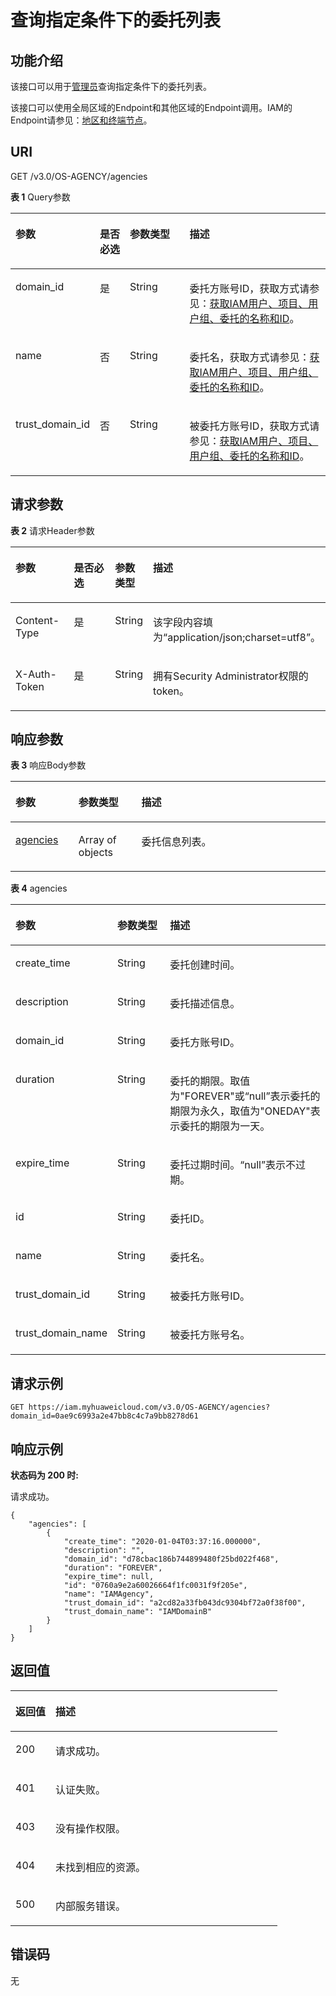 # 查询指定条件下的委托列表<a name="zh-cn_topic_0079467614"></a>

## 功能介绍<a name="zh-cn_topic_0222594360_section17610184785514"></a>

该接口可以用于[管理员](https://support.huaweicloud.com/usermanual-iam/zh-cn_topic_0079496985.html)查询指定条件下的委托列表。

该接口可以使用全局区域的Endpoint和其他区域的Endpoint调用。IAM的Endpoint请参见：[地区和终端节点](https://developer.huaweicloud.com/endpoint?IAM)。

## URI<a name="zh-cn_topic_0222594360_section15611247185511"></a>

GET /v3.0/OS-AGENCY/agencies

**表 1**  Query参数

<a name="zh-cn_topic_0222594360_table162074755517"></a>
<table><thead align="left"><tr id="zh-cn_topic_0222594360_row661784735518"><th class="cellrowborder" valign="top" width="20%" id="mcps1.2.5.1.1"><p id="zh-cn_topic_0222594360_p1762114715550"><a name="zh-cn_topic_0222594360_p1762114715550"></a><a name="zh-cn_topic_0222594360_p1762114715550"></a>参数</p>
</th>
<th class="cellrowborder" valign="top" width="10%" id="mcps1.2.5.1.2"><p id="zh-cn_topic_0222594360_p18622124785510"><a name="zh-cn_topic_0222594360_p18622124785510"></a><a name="zh-cn_topic_0222594360_p18622124785510"></a>是否必选</p>
</th>
<th class="cellrowborder" valign="top" width="20%" id="mcps1.2.5.1.3"><p id="zh-cn_topic_0222594360_p136221447145516"><a name="zh-cn_topic_0222594360_p136221447145516"></a><a name="zh-cn_topic_0222594360_p136221447145516"></a>参数类型</p>
</th>
<th class="cellrowborder" valign="top" width="50%" id="mcps1.2.5.1.4"><p id="zh-cn_topic_0222594360_p1662364710555"><a name="zh-cn_topic_0222594360_p1662364710555"></a><a name="zh-cn_topic_0222594360_p1662364710555"></a>描述</p>
</th>
</tr>
</thead>
<tbody><tr id="zh-cn_topic_0222594360_row1061820476551"><td class="cellrowborder" valign="top" width="20%" headers="mcps1.2.5.1.1 "><p id="zh-cn_topic_0222594360_p762374715517"><a name="zh-cn_topic_0222594360_p762374715517"></a><a name="zh-cn_topic_0222594360_p762374715517"></a>domain_id</p>
</td>
<td class="cellrowborder" valign="top" width="10%" headers="mcps1.2.5.1.2 "><p id="zh-cn_topic_0222594360_p562312473555"><a name="zh-cn_topic_0222594360_p562312473555"></a><a name="zh-cn_topic_0222594360_p562312473555"></a>是</p>
</td>
<td class="cellrowborder" valign="top" width="20%" headers="mcps1.2.5.1.3 "><p id="zh-cn_topic_0222594360_p166231047115518"><a name="zh-cn_topic_0222594360_p166231047115518"></a><a name="zh-cn_topic_0222594360_p166231047115518"></a>String</p>
</td>
<td class="cellrowborder" valign="top" width="50%" headers="mcps1.2.5.1.4 "><p id="zh-cn_topic_0222594360_p5624164718551"><a name="zh-cn_topic_0222594360_p5624164718551"></a><a name="zh-cn_topic_0222594360_p5624164718551"></a>委托方账号ID，获取方式请参见：<a href="获取IAM用户-项目-用户组-委托的名称和ID.md">获取IAM用户、项目、用户组、委托的名称和ID</a>。</p>
</td>
</tr>
<tr id="zh-cn_topic_0222594360_row1061816470550"><td class="cellrowborder" valign="top" width="20%" headers="mcps1.2.5.1.1 "><p id="zh-cn_topic_0222594360_p6624104711559"><a name="zh-cn_topic_0222594360_p6624104711559"></a><a name="zh-cn_topic_0222594360_p6624104711559"></a>name</p>
</td>
<td class="cellrowborder" valign="top" width="10%" headers="mcps1.2.5.1.2 "><p id="zh-cn_topic_0222594360_p26246472554"><a name="zh-cn_topic_0222594360_p26246472554"></a><a name="zh-cn_topic_0222594360_p26246472554"></a>否</p>
</td>
<td class="cellrowborder" valign="top" width="20%" headers="mcps1.2.5.1.3 "><p id="zh-cn_topic_0222594360_p18624134713559"><a name="zh-cn_topic_0222594360_p18624134713559"></a><a name="zh-cn_topic_0222594360_p18624134713559"></a>String</p>
</td>
<td class="cellrowborder" valign="top" width="50%" headers="mcps1.2.5.1.4 "><p id="zh-cn_topic_0222594360_p3624144716556"><a name="zh-cn_topic_0222594360_p3624144716556"></a><a name="zh-cn_topic_0222594360_p3624144716556"></a>委托名，获取方式请参见：<a href="获取IAM用户-项目-用户组-委托的名称和ID.md">获取IAM用户、项目、用户组、委托的名称和ID</a>。</p>
</td>
</tr>
<tr id="zh-cn_topic_0222594360_row116181247135511"><td class="cellrowborder" valign="top" width="20%" headers="mcps1.2.5.1.1 "><p id="zh-cn_topic_0222594360_p146254471558"><a name="zh-cn_topic_0222594360_p146254471558"></a><a name="zh-cn_topic_0222594360_p146254471558"></a>trust_domain_id</p>
</td>
<td class="cellrowborder" valign="top" width="10%" headers="mcps1.2.5.1.2 "><p id="zh-cn_topic_0222594360_p16625114713551"><a name="zh-cn_topic_0222594360_p16625114713551"></a><a name="zh-cn_topic_0222594360_p16625114713551"></a>否</p>
</td>
<td class="cellrowborder" valign="top" width="20%" headers="mcps1.2.5.1.3 "><p id="zh-cn_topic_0222594360_p4625247165516"><a name="zh-cn_topic_0222594360_p4625247165516"></a><a name="zh-cn_topic_0222594360_p4625247165516"></a>String</p>
</td>
<td class="cellrowborder" valign="top" width="50%" headers="mcps1.2.5.1.4 "><p id="zh-cn_topic_0222594360_p12626547105514"><a name="zh-cn_topic_0222594360_p12626547105514"></a><a name="zh-cn_topic_0222594360_p12626547105514"></a>被委托方账号ID，获取方式请参见：<a href="获取IAM用户-项目-用户组-委托的名称和ID.md">获取IAM用户、项目、用户组、委托的名称和ID</a>。</p>
</td>
</tr>
</tbody>
</table>

## 请求参数<a name="zh-cn_topic_0222594360_section36261847145520"></a>

**表 2**  请求Header参数

<a name="zh-cn_topic_0222594360_HeaderParameter"></a>
<table><thead align="left"><tr id="zh-cn_topic_0222594360_row3627204725518"><th class="cellrowborder" valign="top" width="20%" id="mcps1.2.5.1.1"><p id="zh-cn_topic_0222594360_p3627134765511"><a name="zh-cn_topic_0222594360_p3627134765511"></a><a name="zh-cn_topic_0222594360_p3627134765511"></a>参数</p>
</th>
<th class="cellrowborder" valign="top" width="20%" id="mcps1.2.5.1.2"><p id="zh-cn_topic_0222594360_p4628147185515"><a name="zh-cn_topic_0222594360_p4628147185515"></a><a name="zh-cn_topic_0222594360_p4628147185515"></a>是否必选</p>
</th>
<th class="cellrowborder" valign="top" width="10%" id="mcps1.2.5.1.3"><p id="zh-cn_topic_0222594360_p146288476557"><a name="zh-cn_topic_0222594360_p146288476557"></a><a name="zh-cn_topic_0222594360_p146288476557"></a>参数类型</p>
</th>
<th class="cellrowborder" valign="top" width="50%" id="mcps1.2.5.1.4"><p id="zh-cn_topic_0222594360_p18628134719550"><a name="zh-cn_topic_0222594360_p18628134719550"></a><a name="zh-cn_topic_0222594360_p18628134719550"></a>描述</p>
</th>
</tr>
</thead>
<tbody><tr id="zh-cn_topic_0222594360_row6627114716558"><td class="cellrowborder" valign="top" width="20%" headers="mcps1.2.5.1.1 "><p id="zh-cn_topic_0222594360_p1362864795513"><a name="zh-cn_topic_0222594360_p1362864795513"></a><a name="zh-cn_topic_0222594360_p1362864795513"></a>Content-Type</p>
</td>
<td class="cellrowborder" valign="top" width="20%" headers="mcps1.2.5.1.2 "><p id="zh-cn_topic_0222594360_p86289478553"><a name="zh-cn_topic_0222594360_p86289478553"></a><a name="zh-cn_topic_0222594360_p86289478553"></a>是</p>
</td>
<td class="cellrowborder" valign="top" width="10%" headers="mcps1.2.5.1.3 "><p id="zh-cn_topic_0222594360_p1629124712553"><a name="zh-cn_topic_0222594360_p1629124712553"></a><a name="zh-cn_topic_0222594360_p1629124712553"></a>String</p>
</td>
<td class="cellrowborder" valign="top" width="50%" headers="mcps1.2.5.1.4 "><p id="zh-cn_topic_0222594360_p86292476554"><a name="zh-cn_topic_0222594360_p86292476554"></a><a name="zh-cn_topic_0222594360_p86292476554"></a>该字段内容填为“application/json;charset=utf8”。</p>
</td>
</tr>
<tr id="zh-cn_topic_0222594360_row1062774713557"><td class="cellrowborder" valign="top" width="20%" headers="mcps1.2.5.1.1 "><p id="zh-cn_topic_0222594360_p0629104711551"><a name="zh-cn_topic_0222594360_p0629104711551"></a><a name="zh-cn_topic_0222594360_p0629104711551"></a>X-Auth-Token</p>
</td>
<td class="cellrowborder" valign="top" width="20%" headers="mcps1.2.5.1.2 "><p id="zh-cn_topic_0222594360_p1762934718555"><a name="zh-cn_topic_0222594360_p1762934718555"></a><a name="zh-cn_topic_0222594360_p1762934718555"></a>是</p>
</td>
<td class="cellrowborder" valign="top" width="10%" headers="mcps1.2.5.1.3 "><p id="zh-cn_topic_0222594360_p1662917476552"><a name="zh-cn_topic_0222594360_p1662917476552"></a><a name="zh-cn_topic_0222594360_p1662917476552"></a>String</p>
</td>
<td class="cellrowborder" valign="top" width="50%" headers="mcps1.2.5.1.4 "><p id="zh-cn_topic_0222594360_p9630747145510"><a name="zh-cn_topic_0222594360_p9630747145510"></a><a name="zh-cn_topic_0222594360_p9630747145510"></a>拥有Security Administrator权限的token。</p>
</td>
</tr>
</tbody>
</table>

## 响应参数<a name="zh-cn_topic_0222594360_section263064712553"></a>

**表 3**  响应Body参数

<a name="zh-cn_topic_0222594360_responseParameter"></a>
<table><thead align="left"><tr id="zh-cn_topic_0222594360_row16301478552"><th class="cellrowborder" valign="top" width="20%" id="mcps1.2.4.1.1"><p id="zh-cn_topic_0222594360_p5631174775513"><a name="zh-cn_topic_0222594360_p5631174775513"></a><a name="zh-cn_topic_0222594360_p5631174775513"></a>参数</p>
</th>
<th class="cellrowborder" valign="top" width="20%" id="mcps1.2.4.1.2"><p id="zh-cn_topic_0222594360_p12631104735518"><a name="zh-cn_topic_0222594360_p12631104735518"></a><a name="zh-cn_topic_0222594360_p12631104735518"></a>参数类型</p>
</th>
<th class="cellrowborder" valign="top" width="60%" id="mcps1.2.4.1.3"><p id="zh-cn_topic_0222594360_p106325476559"><a name="zh-cn_topic_0222594360_p106325476559"></a><a name="zh-cn_topic_0222594360_p106325476559"></a>描述</p>
</th>
</tr>
</thead>
<tbody><tr id="zh-cn_topic_0222594360_row13630164718551"><td class="cellrowborder" valign="top" width="20%" headers="mcps1.2.4.1.1 "><p id="zh-cn_topic_0222594360_p8632347185516"><a name="zh-cn_topic_0222594360_p8632347185516"></a><a name="zh-cn_topic_0222594360_p8632347185516"></a><a href="#zh-cn_topic_0222594360_response_Rs121AgenciesArritem">agencies</a></p>
</td>
<td class="cellrowborder" valign="top" width="20%" headers="mcps1.2.4.1.2 "><p id="zh-cn_topic_0222594360_p11632184719553"><a name="zh-cn_topic_0222594360_p11632184719553"></a><a name="zh-cn_topic_0222594360_p11632184719553"></a>Array of objects</p>
</td>
<td class="cellrowborder" valign="top" width="60%" headers="mcps1.2.4.1.3 "><p id="zh-cn_topic_0222594360_p1363213478559"><a name="zh-cn_topic_0222594360_p1363213478559"></a><a name="zh-cn_topic_0222594360_p1363213478559"></a>委托信息列表。</p>
</td>
</tr>
</tbody>
</table>

**表 4**  agencies

<a name="zh-cn_topic_0222594360_response_Rs121AgenciesArritem"></a>
<table><thead align="left"><tr id="zh-cn_topic_0222594360_row16331147155513"><th class="cellrowborder" valign="top" width="20%" id="mcps1.2.4.1.1"><p id="zh-cn_topic_0222594360_p13634184785519"><a name="zh-cn_topic_0222594360_p13634184785519"></a><a name="zh-cn_topic_0222594360_p13634184785519"></a>参数</p>
</th>
<th class="cellrowborder" valign="top" width="20%" id="mcps1.2.4.1.2"><p id="zh-cn_topic_0222594360_p263504725516"><a name="zh-cn_topic_0222594360_p263504725516"></a><a name="zh-cn_topic_0222594360_p263504725516"></a>参数类型</p>
</th>
<th class="cellrowborder" valign="top" width="60%" id="mcps1.2.4.1.3"><p id="zh-cn_topic_0222594360_p3635134717555"><a name="zh-cn_topic_0222594360_p3635134717555"></a><a name="zh-cn_topic_0222594360_p3635134717555"></a>描述</p>
</th>
</tr>
</thead>
<tbody><tr id="zh-cn_topic_0222594360_row263320476556"><td class="cellrowborder" valign="top" width="20%" headers="mcps1.2.4.1.1 "><p id="zh-cn_topic_0222594360_p263514715518"><a name="zh-cn_topic_0222594360_p263514715518"></a><a name="zh-cn_topic_0222594360_p263514715518"></a>create_time</p>
</td>
<td class="cellrowborder" valign="top" width="20%" headers="mcps1.2.4.1.2 "><p id="zh-cn_topic_0222594360_p763644775517"><a name="zh-cn_topic_0222594360_p763644775517"></a><a name="zh-cn_topic_0222594360_p763644775517"></a>String</p>
</td>
<td class="cellrowborder" valign="top" width="60%" headers="mcps1.2.4.1.3 "><p id="zh-cn_topic_0222594360_p063664714557"><a name="zh-cn_topic_0222594360_p063664714557"></a><a name="zh-cn_topic_0222594360_p063664714557"></a>委托创建时间。</p>
</td>
</tr>
<tr id="zh-cn_topic_0222594360_row17633194711551"><td class="cellrowborder" valign="top" width="20%" headers="mcps1.2.4.1.1 "><p id="zh-cn_topic_0222594360_p1863644720551"><a name="zh-cn_topic_0222594360_p1863644720551"></a><a name="zh-cn_topic_0222594360_p1863644720551"></a>description</p>
</td>
<td class="cellrowborder" valign="top" width="20%" headers="mcps1.2.4.1.2 "><p id="zh-cn_topic_0222594360_p19636134705519"><a name="zh-cn_topic_0222594360_p19636134705519"></a><a name="zh-cn_topic_0222594360_p19636134705519"></a>String</p>
</td>
<td class="cellrowborder" valign="top" width="60%" headers="mcps1.2.4.1.3 "><p id="zh-cn_topic_0222594360_p76379476554"><a name="zh-cn_topic_0222594360_p76379476554"></a><a name="zh-cn_topic_0222594360_p76379476554"></a>委托描述信息。</p>
</td>
</tr>
<tr id="zh-cn_topic_0222594360_row1763344785519"><td class="cellrowborder" valign="top" width="20%" headers="mcps1.2.4.1.1 "><p id="zh-cn_topic_0222594360_p15637194795519"><a name="zh-cn_topic_0222594360_p15637194795519"></a><a name="zh-cn_topic_0222594360_p15637194795519"></a>domain_id</p>
</td>
<td class="cellrowborder" valign="top" width="20%" headers="mcps1.2.4.1.2 "><p id="zh-cn_topic_0222594360_p156378470554"><a name="zh-cn_topic_0222594360_p156378470554"></a><a name="zh-cn_topic_0222594360_p156378470554"></a>String</p>
</td>
<td class="cellrowborder" valign="top" width="60%" headers="mcps1.2.4.1.3 "><p id="zh-cn_topic_0222594360_p9637747155510"><a name="zh-cn_topic_0222594360_p9637747155510"></a><a name="zh-cn_topic_0222594360_p9637747155510"></a>委托方账号ID。</p>
</td>
</tr>
<tr id="zh-cn_topic_0222594360_row16633847105511"><td class="cellrowborder" valign="top" width="20%" headers="mcps1.2.4.1.1 "><p id="zh-cn_topic_0222594360_p56371147135516"><a name="zh-cn_topic_0222594360_p56371147135516"></a><a name="zh-cn_topic_0222594360_p56371147135516"></a>duration</p>
</td>
<td class="cellrowborder" valign="top" width="20%" headers="mcps1.2.4.1.2 "><p id="zh-cn_topic_0222594360_p0637347185519"><a name="zh-cn_topic_0222594360_p0637347185519"></a><a name="zh-cn_topic_0222594360_p0637347185519"></a>String</p>
</td>
<td class="cellrowborder" valign="top" width="60%" headers="mcps1.2.4.1.3 "><p id="zh-cn_topic_0222594360_p763874785515"><a name="zh-cn_topic_0222594360_p763874785515"></a><a name="zh-cn_topic_0222594360_p763874785515"></a>委托的期限。取值为"FOREVER"或“null”表示委托的期限为永久，取值为"ONEDAY"表示委托的期限为一天。</p>
</td>
</tr>
<tr id="zh-cn_topic_0222594360_row863317471555"><td class="cellrowborder" valign="top" width="20%" headers="mcps1.2.4.1.1 "><p id="zh-cn_topic_0222594360_p463824715551"><a name="zh-cn_topic_0222594360_p463824715551"></a><a name="zh-cn_topic_0222594360_p463824715551"></a>expire_time</p>
</td>
<td class="cellrowborder" valign="top" width="20%" headers="mcps1.2.4.1.2 "><p id="zh-cn_topic_0222594360_p146381147165511"><a name="zh-cn_topic_0222594360_p146381147165511"></a><a name="zh-cn_topic_0222594360_p146381147165511"></a>String</p>
</td>
<td class="cellrowborder" valign="top" width="60%" headers="mcps1.2.4.1.3 "><p id="zh-cn_topic_0222594360_p166381247185511"><a name="zh-cn_topic_0222594360_p166381247185511"></a><a name="zh-cn_topic_0222594360_p166381247185511"></a>委托过期时间。“null”表示不过期。</p>
</td>
</tr>
<tr id="zh-cn_topic_0222594360_row66336475555"><td class="cellrowborder" valign="top" width="20%" headers="mcps1.2.4.1.1 "><p id="zh-cn_topic_0222594360_p6638114765513"><a name="zh-cn_topic_0222594360_p6638114765513"></a><a name="zh-cn_topic_0222594360_p6638114765513"></a>id</p>
</td>
<td class="cellrowborder" valign="top" width="20%" headers="mcps1.2.4.1.2 "><p id="zh-cn_topic_0222594360_p126391947115510"><a name="zh-cn_topic_0222594360_p126391947115510"></a><a name="zh-cn_topic_0222594360_p126391947115510"></a>String</p>
</td>
<td class="cellrowborder" valign="top" width="60%" headers="mcps1.2.4.1.3 "><p id="zh-cn_topic_0222594360_p15639204717559"><a name="zh-cn_topic_0222594360_p15639204717559"></a><a name="zh-cn_topic_0222594360_p15639204717559"></a>委托ID。</p>
</td>
</tr>
<tr id="zh-cn_topic_0222594360_row3633947175511"><td class="cellrowborder" valign="top" width="20%" headers="mcps1.2.4.1.1 "><p id="zh-cn_topic_0222594360_p1063964715520"><a name="zh-cn_topic_0222594360_p1063964715520"></a><a name="zh-cn_topic_0222594360_p1063964715520"></a>name</p>
</td>
<td class="cellrowborder" valign="top" width="20%" headers="mcps1.2.4.1.2 "><p id="zh-cn_topic_0222594360_p96391847125518"><a name="zh-cn_topic_0222594360_p96391847125518"></a><a name="zh-cn_topic_0222594360_p96391847125518"></a>String</p>
</td>
<td class="cellrowborder" valign="top" width="60%" headers="mcps1.2.4.1.3 "><p id="zh-cn_topic_0222594360_p14639347155511"><a name="zh-cn_topic_0222594360_p14639347155511"></a><a name="zh-cn_topic_0222594360_p14639347155511"></a>委托名。</p>
</td>
</tr>
<tr id="zh-cn_topic_0222594360_row063354775511"><td class="cellrowborder" valign="top" width="20%" headers="mcps1.2.4.1.1 "><p id="zh-cn_topic_0222594360_p7640547185517"><a name="zh-cn_topic_0222594360_p7640547185517"></a><a name="zh-cn_topic_0222594360_p7640547185517"></a>trust_domain_id</p>
</td>
<td class="cellrowborder" valign="top" width="20%" headers="mcps1.2.4.1.2 "><p id="zh-cn_topic_0222594360_p19640174712553"><a name="zh-cn_topic_0222594360_p19640174712553"></a><a name="zh-cn_topic_0222594360_p19640174712553"></a>String</p>
</td>
<td class="cellrowborder" valign="top" width="60%" headers="mcps1.2.4.1.3 "><p id="zh-cn_topic_0222594360_p2640164710557"><a name="zh-cn_topic_0222594360_p2640164710557"></a><a name="zh-cn_topic_0222594360_p2640164710557"></a>被委托方账号ID。</p>
</td>
</tr>
<tr id="zh-cn_topic_0222594360_row6634184719550"><td class="cellrowborder" valign="top" width="20%" headers="mcps1.2.4.1.1 "><p id="zh-cn_topic_0222594360_p164010479557"><a name="zh-cn_topic_0222594360_p164010479557"></a><a name="zh-cn_topic_0222594360_p164010479557"></a>trust_domain_name</p>
</td>
<td class="cellrowborder" valign="top" width="20%" headers="mcps1.2.4.1.2 "><p id="zh-cn_topic_0222594360_p464044714555"><a name="zh-cn_topic_0222594360_p464044714555"></a><a name="zh-cn_topic_0222594360_p464044714555"></a>String</p>
</td>
<td class="cellrowborder" valign="top" width="60%" headers="mcps1.2.4.1.3 "><p id="zh-cn_topic_0222594360_p7641194714554"><a name="zh-cn_topic_0222594360_p7641194714554"></a><a name="zh-cn_topic_0222594360_p7641194714554"></a>被委托方账号名。</p>
</td>
</tr>
</tbody>
</table>

## 请求示例<a name="zh-cn_topic_0222594360_section764174775519"></a>

```
GET https://iam.myhuaweicloud.com/v3.0/OS-AGENCY/agencies?domain_id=0ae9c6993a2e47bb8c4c7a9bb8278d61
```

## 响应示例<a name="zh-cn_topic_0222594360_section0642347115513"></a>

**状态码为 200 时:**

请求成功。

```
{
    "agencies": [
        {
            "create_time": "2020-01-04T03:37:16.000000",
            "description": "",
            "domain_id": "d78cbac186b744899480f25bd022f468",
            "duration": "FOREVER",
            "expire_time": null,
            "id": "0760a9e2a60026664f1fc0031f9f205e",
            "name": "IAMAgency",
            "trust_domain_id": "a2cd82a33fb043dc9304bf72a0f38f00",
            "trust_domain_name": "IAMDomainB"
        }
    ]
}
```

## 返回值<a name="zh-cn_topic_0222594360_section1064494745510"></a>

<a name="zh-cn_topic_0222594360_table1480"></a>
<table><thead align="left"><tr id="zh-cn_topic_0222594360_row1064516476557"><th class="cellrowborder" valign="top" width="15%" id="mcps1.1.3.1.1"><p id="zh-cn_topic_0222594360_p1364516472554"><a name="zh-cn_topic_0222594360_p1364516472554"></a><a name="zh-cn_topic_0222594360_p1364516472554"></a>返回值</p>
</th>
<th class="cellrowborder" valign="top" width="85%" id="mcps1.1.3.1.2"><p id="zh-cn_topic_0222594360_p12645547165516"><a name="zh-cn_topic_0222594360_p12645547165516"></a><a name="zh-cn_topic_0222594360_p12645547165516"></a>描述</p>
</th>
</tr>
</thead>
<tbody><tr id="zh-cn_topic_0222594360_row6645447145519"><td class="cellrowborder" valign="top" width="15%" headers="mcps1.1.3.1.1 "><p id="zh-cn_topic_0222594360_p16646184775516"><a name="zh-cn_topic_0222594360_p16646184775516"></a><a name="zh-cn_topic_0222594360_p16646184775516"></a>200</p>
</td>
<td class="cellrowborder" valign="top" width="85%" headers="mcps1.1.3.1.2 "><p id="zh-cn_topic_0222594360_p126465474559"><a name="zh-cn_topic_0222594360_p126465474559"></a><a name="zh-cn_topic_0222594360_p126465474559"></a>请求成功。</p>
</td>
</tr>
<tr id="zh-cn_topic_0222594360_row15645174716559"><td class="cellrowborder" valign="top" width="15%" headers="mcps1.1.3.1.1 "><p id="zh-cn_topic_0222594360_p0646447125517"><a name="zh-cn_topic_0222594360_p0646447125517"></a><a name="zh-cn_topic_0222594360_p0646447125517"></a>401</p>
</td>
<td class="cellrowborder" valign="top" width="85%" headers="mcps1.1.3.1.2 "><p id="zh-cn_topic_0222594360_p66469478557"><a name="zh-cn_topic_0222594360_p66469478557"></a><a name="zh-cn_topic_0222594360_p66469478557"></a>认证失败。</p>
</td>
</tr>
<tr id="zh-cn_topic_0222594360_row10645447205516"><td class="cellrowborder" valign="top" width="15%" headers="mcps1.1.3.1.1 "><p id="zh-cn_topic_0222594360_p9647114785515"><a name="zh-cn_topic_0222594360_p9647114785515"></a><a name="zh-cn_topic_0222594360_p9647114785515"></a>403</p>
</td>
<td class="cellrowborder" valign="top" width="85%" headers="mcps1.1.3.1.2 "><p id="zh-cn_topic_0222594360_p9647184716553"><a name="zh-cn_topic_0222594360_p9647184716553"></a><a name="zh-cn_topic_0222594360_p9647184716553"></a>没有操作权限。</p>
</td>
</tr>
<tr id="zh-cn_topic_0222594360_row186451447155519"><td class="cellrowborder" valign="top" width="15%" headers="mcps1.1.3.1.1 "><p id="zh-cn_topic_0222594360_p4647134711555"><a name="zh-cn_topic_0222594360_p4647134711555"></a><a name="zh-cn_topic_0222594360_p4647134711555"></a>404</p>
</td>
<td class="cellrowborder" valign="top" width="85%" headers="mcps1.1.3.1.2 "><p id="zh-cn_topic_0222594360_p17647447135519"><a name="zh-cn_topic_0222594360_p17647447135519"></a><a name="zh-cn_topic_0222594360_p17647447135519"></a>未找到相应的资源。</p>
</td>
</tr>
<tr id="zh-cn_topic_0222594360_row86451047125519"><td class="cellrowborder" valign="top" width="15%" headers="mcps1.1.3.1.1 "><p id="zh-cn_topic_0222594360_p156481347195518"><a name="zh-cn_topic_0222594360_p156481347195518"></a><a name="zh-cn_topic_0222594360_p156481347195518"></a>500</p>
</td>
<td class="cellrowborder" valign="top" width="85%" headers="mcps1.1.3.1.2 "><p id="zh-cn_topic_0222594360_p17648144795513"><a name="zh-cn_topic_0222594360_p17648144795513"></a><a name="zh-cn_topic_0222594360_p17648144795513"></a>内部服务错误。</p>
</td>
</tr>
</tbody>
</table>

## 错误码<a name="zh-cn_topic_0222594360_section7648204735510"></a>

无

